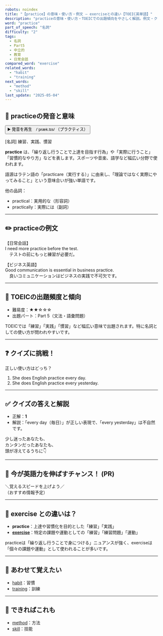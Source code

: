 ```yaml
---
robots: noindex
title: "【practice】の意味・使い方・例文 ― exerciseとの違い【TOEIC英単語】"
description: "practiceの意味・使い方・TOEICでの出題傾向をやさしく解説。例文・クイズ付きでexerciseとの違いもわかりやすく学べます。"
word: "practice"
part_of_speech: "名詞"
difficulty: "2"
tags:
  - 名詞
  - Part5
  - 中立的
  - 教育
  - 日常会話
compared_word: "exercise"
related_words:
  - "habit"
  - "training"
next_words:
  - "method"
  - "skill"
last_update: "2025-05-04"
---
```


## 🔰 practiceの発音と意味

<button class="play-audio" onclick="playTTS('practice')">
  <span class="play-audio-main">
    ▶️ 発音を再生　/ˈpræk.tɪs/
  </span>
  <span class="play-audio-sub">
    （プラクティス）
  </span>
</button>

[名詞] 練習、実践、慣習

**practice** は、「繰り返し行うことで上達を目指す行為」や「実際に行うこと」「習慣的なやり方」などを表します。スポーツや音楽、語学など幅広い分野で使われます。

語源はラテン語の「practicare（実行する）」に由来し、「理論ではなく実際にやってみること」という意味合いが強い単語です。

他の品詞：  
- practical：実用的な（形容詞）
- practically：実際には（副詞）

---

## ✏️ practiceの例文

【日常会話】  
I need more practice before the test.  
　テストの前にもっと練習が必要だ。

【ビジネス英語】  
Good communication is essential in business practice.  
　良いコミュニケーションはビジネスの実践で不可欠です。

---

## 🎯 TOEICの出題頻度と傾向

- 難易度：★★☆☆☆
- 出題パート：Part 5（文法・語彙問題）

TOEICでは「練習」「実践」「慣習」など幅広い意味で出題されます。特に名詞としての使い方が問われやすいです。

---

## ❓ クイズに挑戦！

正しい使い方はどっち？

1. She does English practice every day.  
2. She does English practice every yesterday.

---

## ✅ クイズの答えと解説

- 正解：**1**
- 解説：「every day（毎日）」が正しい表現で、「every yesterday」は不自然です。

少し迷ったあなたも、  
カンタンだったあなたも、  
頭が冴えてるうちに👇️

---

## 🚀 今が英語力を伸ばすチャンス！ (PR)

<div class="info-center">
＼覚えるスピードを上げよう／<br>  
（おすすめ情報予定）
</div>

---

## 🤔  exercise との違いは？

- **practice**：上達や習慣化を目的とした「練習」「実践」
- **[exercise](/word/exercise/)**：特定の課題や運動としての「練習」「練習問題」「運動」

practiceは「繰り返し行うことで身につける」ニュアンスが強く、exerciseは「個々の課題や運動」として使われることが多いです。

---

## 🧩 あわせて覚えたい

- [habit](/word/habit/)：習慣
- [training](/word/training/)：訓練

---

## 📖 できればこれも

- [method](/word/method/)：方法
- [skill](/word/skill/)：技能

<!-- cvid: aid08_bid17 -->
